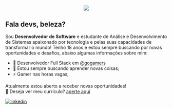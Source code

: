 <h1 align="center">
  <img src="https://ik.imagekit.io/dfw3q47dv0/the_power_of_dark_side_fPLL-vX6C.gif" />
</h1>

## Fala devs, beleza?

Sou **Desenvolvedor de Software** e estudante de Análise e Desenvolvimento de Sistemas apaixonado por tecnologia e pelas suas capacidades de transformar o mundo! Tenho 18 anos e estou sempre buscando por novas oportunidades e desafios, abaixo algumas informações sobre mim:

- 🔭 Desenvolvedor Full Stack em <a target="_blank" href="https://www.linkedin.com/company/gogamersoficial/">@gogamers</a>
- 💬 Estou sempre buscando aprender novas coisas;
- ⚡️ Gamer nas horas vagas;

Atualmente estou aberto a receber novas oportunidades!
<br>
📝 Deseja ver meu currículo? [aperte aqui](./assets/documents/Curriculum_Raimundo_Junior.pdf)

<div align='left'>
  <a href="https://www.linkedin.com/in/gomes-dev/" target="_blank">
  <img src="https://img.shields.io/badge/linkedin:  Raimundo Junior-%2300acee.svg?color=405DE6&style=for-the-badge&logo=linkedin&logoColor=white" alt=linkedin style="margin-bottom: 5px;"/>
  </a>
</div>